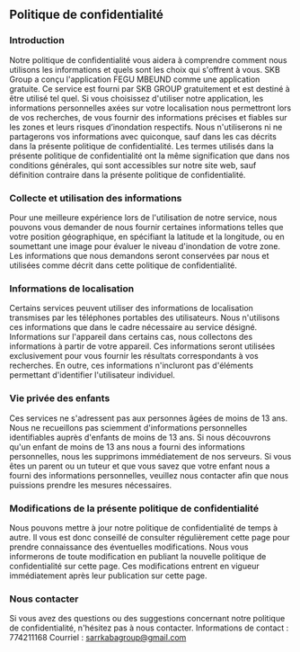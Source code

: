 Politique de confidentialité  
----------------

### Introduction  
Notre politique de confidentialité vous aidera à comprendre comment nous utilisons les informations et quels sont les choix qui s'offrent à vous. SKB Group a conçu l'application FEGU MBEUND comme une application gratuite. Ce service est fourni par SKB GROUP gratuitement et est destiné à être utilisé tel quel. Si vous choisissez d'utiliser notre application, les informations personnelles axées sur votre localisation nous permettront lors de vos recherches, de vous fournir des informations précises et fiables sur les zones et leurs risques d’inondation respectifs. Nous n'utiliserons ni ne partagerons vos informations avec quiconque, sauf dans les cas décrits dans la présente politique de confidentialité. Les termes utilisés dans la présente politique de confidentialité ont la même signification que dans nos conditions générales, qui sont accessibles sur notre site web, sauf définition contraire dans la présente politique de confidentialité.

### Collecte et utilisation des informations 
Pour une meilleure expérience lors de l'utilisation de notre service, nous pouvons vous demander de nous fournir certaines informations telles que votre position géographique, en spécifiant la latitude et la longitude, ou en soumettant une image pour évaluer le niveau d'inondation de votre zone. Les informations que nous demandons seront conservées par nous et utilisées comme décrit dans cette politique de confidentialité.

### Informations de localisation  
Certains services peuvent utiliser des informations de localisation transmises par les téléphones portables des utilisateurs. Nous n'utilisons ces informations que dans le cadre nécessaire au service désigné. Informations sur l'appareil dans certains cas, nous collectons des informations à partir de votre appareil. Ces informations seront utilisées exclusivement pour vous fournir les résultats correspondants à vos recherches. En outre, ces informations n'incluront pas d'éléments permettant d'identifier l'utilisateur individuel.

### Vie privée des enfants  
Ces services ne s'adressent pas aux personnes âgées de moins de 13 ans. Nous ne recueillons pas sciemment d'informations personnelles identifiables auprès d'enfants de moins de 13 ans. Si nous découvrons qu'un enfant de moins de 13 ans nous a fourni des informations personnelles, nous les supprimons immédiatement de nos serveurs. Si vous êtes un parent ou un tuteur et que vous savez que votre enfant nous a fourni des informations personnelles, veuillez nous contacter afin que nous puissions prendre les mesures nécessaires. 

### Modifications de la présente politique de confidentialité  
Nous pouvons mettre à jour notre politique de confidentialité de temps à autre. Il vous est donc conseillé de consulter régulièrement cette page pour prendre connaissance des éventuelles modifications. Nous vous informerons de toute modification en publiant la nouvelle politique de confidentialité sur cette page. Ces modifications entrent en vigueur immédiatement après leur publication sur cette page.  

### Nous contacter  
Si vous avez des questions ou des suggestions concernant notre politique de confidentialité, n'hésitez pas à nous contacter.
Informations de contact : 774211168
Courriel : sarrkabagroup@gmail.com
